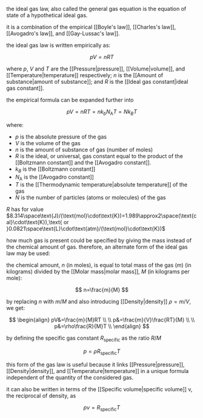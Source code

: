 the ideal gas law, also called the general gas equation is the equation of state of a hypothetical ideal gas. 

it is a combination of the empirical [[Boyle's law]], [[Charles's law]], [[Avogadro's law]], and [[Gay-Lussac's law]].

the ideal gas law is written empirically as:

$$
pV=nRT
$$

where $p$, $V$ and $T$ are the [[Pressure|pressure]], [[Volume|volume]], and [[Temperature|temperature]] respectively; $n$ is the [[Amount of substance|amount of substance]]; and $R$ is the [[Ideal gas constant|ideal gas constant]]. 

the empirical formula can be expanded further into

$$
pV=nRT=nk_bN_{\text{A}}T=Nk_BT
$$

where:
- $p$ is the absolute pressure of the gas
- $V$ is the volume of the gas
- $n$ is the amount of substance of gas (number of moles)
- $R$ is the ideal, or universal, gas constant equal to the product of the [[Boltzmann constant]] and the [[Avogadro constant]].
- $k_B$ is the [[Boltzmann constant]]
- $N_{\text{A}}$ is the [[Avogadro constant]]
- $T$ is the [[Thermodynamic temperature|absolute temperature]] of the gas
- $N$ is the number of particles (atoms or molecules) of the gas

$R$ has for value $8.314\space\text{J}/(\text{mol}\cdot\text{K})=1.989\approx2\space(\text{cal}\cdot\text{K}),\text{ or }0.0821\space\text{L}\cdot\text{atm}/(\text{mol}\cdot\text{K})$

how much gas is present could be specified by giving the mass instead of the chemical amount of gas. therefore, an alternate form of the ideal gas law may be used:

the chemical amount, $n$ (in moles), is equal to total mass of the gas ($m$) (in kilograms) divided by the [[Molar mass|molar mass]], $M$ (in kilograms per mole):

$$
n=\frac{m}{M}
$$

by replacing $n$ with $m/M$ and also introducing [[Density|density]] $\rho=m/V$, we get:

$$
\begin{align}
pV&=\frac{m}{M}RT \\
\\
p&=\frac{m}{V}\frac{RT}{M} \\
\\
p&=\rho\frac{R}{M}T \\
\end{align}
$$

by defining the specific gas constant $R_{\text{specific}}$ as the ratio $R/M$

$$
p=\rho R_{\text{specific}}T
$$

this form of the gas law is useful because it links [[Pressure|pressure]], [[Density|density]], and [[Temperature|temperature]] in a unique formula independent of the quantity of the considered gas.

it can also be written in terms of the [[Specific volume|specific volume]] v, the reciprocal of density, as

$$
pv=R_{\text{specific}}T
$$
